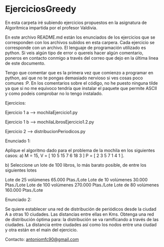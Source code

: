 # EjerciciosGreedy

En esta carpeta iré subiendo ejercicios propuestos en la asignatura de Algorítmica impartida por el profesor Valdivia.

En este archivo README.md están los enunciados de los ejercicios que se corresponden con los archivos subidos en esta carpera. Cada ejercicio se corresponde con un archivo.
El lenguaje de programación utilizado es python. Si veis algún tipo de error o quereis hacer algún comentario, poneros en contacto conmigo a través del correo que dejo en la última linea de este documento.

Tengo que comentar que es la primera vez que comienzo a programar en python, así que no te pongas demasiado nervioso si ves cosas poco comunes :P. En los comentarios sobre el código, no he puesto ninguna tilde ya que si no me equivoco tendría que instalar el paquete que permite ASCII y como podeis comprobar no lo tengo instalado.

Ejercicios:

Ejercicio 1 a --> mochilaEjercicio1.py

Ejercicio 1 b --> mochilaLibrosEjercicio1.2.py

Ejercicio 2 --> distribucionPeriodicos.py

Enunciado 1:

Aplique el algoritmo dado para el problema de la mochila en los siguientes casos:
a) M = 15, V = [ 10 5 15 7 6 18 3 ]
    P = [ 2 3 5 7 1 4 1 ].


b) Seleccione un lote de 100 libros, lo más barato posible, de entre los siguientes lotes

  Lote de 25 volúmenes 65.000 Ptas./Lote
  Lote de 10 volúmenes 30.000 Ptas./Lote
  Lote de 100 volúmenes 270.000 Ptas./Lote
  Lote de 80 volúmenes 160.000 Ptas./Lote

Enunciado 2:

Se quiere establecer una red de distribución de periódicos desde la ciudad A a otras 10
ciudades. Las distancias entre ellas en Kms. Obtenga una red de
distribución óptima para:  la distribución se va ramificando a través de las ciudades. La distancia entre ciudades así como
los nodos entre una ciudad y otra están en el main del ejercicio.



Contacto: antoniomfc90@gmail.com
